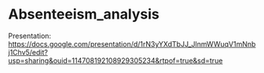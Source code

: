 # Absenteeism_analysis
Presentation:
https://docs.google.com/presentation/d/1rN3yYXdTbJJ_JlnmWWuqV1mNnbj1Chv5/edit?usp=sharing&ouid=114708192108929305234&rtpof=true&sd=true
 
